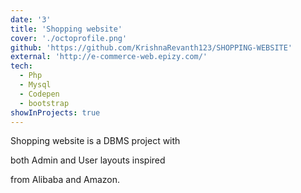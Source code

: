```yaml
---
date: '3'
title: 'Shopping website'
cover: './octoprofile.png'
github: 'https://github.com/KrishnaRevanth123/SHOPPING-WEBSITE'
external: 'http://e-commerce-web.epizy.com/'
tech:
  - Php
  - Mysql
  - Codepen
  - bootstrap
showInProjects: true
---
```


Shopping website is a DBMS project with

both Admin and User layouts inspired 

from Alibaba and Amazon.

